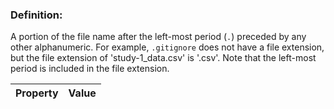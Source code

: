 ### Definition:

A portion of the file name after the left-most period (`.`) preceded by any other alphanumeric.
For example, `.gitignore` does not have a file extension,
but the file extension of 'study-1_data.csv' is '.csv'.
Note that the left-most period is included in the file extension.


| Property | Value |
|----------|--------|
